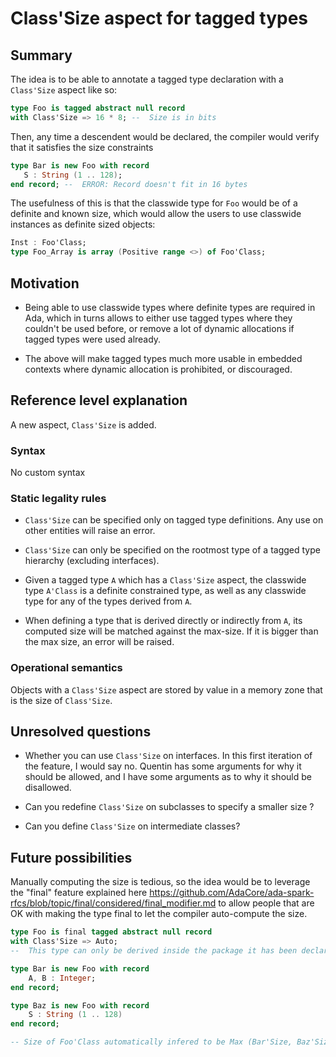 # Class'Size aspect for tagged types

## Summary

The idea is to be able to annotate a tagged type declaration with a `Class'Size`
aspect like so:

```ada
type Foo is tagged abstract null record
with Class'Size => 16 * 8; --  Size is in bits
```

Then, any time a descendent would be declared, the compiler would verify that
it satisfies the size constraints

```ada
type Bar is new Foo with record
   S : String (1 .. 128);
end record; --  ERROR: Record doesn't fit in 16 bytes
```

The usefulness of this is that the classwide type for `Foo` would be of a
definite and known size, which would allow the users to use classwide instances
as definite sized objects:

```ada
Inst : Foo'Class;
type Foo_Array is array (Positive range <>) of Foo'Class;
```

## Motivation

* Being able to use classwide types where definite types are required in Ada,
  which in turns allows to either use tagged types where they couldn't be used
  before, or remove a lot of dynamic allocations if tagged types were used
  already.

* The above will make tagged types much more usable in embedded contexts where
  dynamic allocation is prohibited, or discouraged.

## Reference level explanation

A new aspect, `Class'Size` is added.

### Syntax

No custom syntax

### Static legality rules

* `Class'Size` can be specified only on tagged type definitions. Any use on other
  entities will raise an error.

* `Class'Size` can only be specified on the rootmost type of a tagged type
  hierarchy (excluding interfaces).

* Given a tagged type `A` which has a `Class'Size` aspect, the classwide type
  `A'Class` is a definite constrained type, as well as any classwide type for
  any of the types derived from `A`.

* When defining a type that is derived directly or indirectly from `A`, its
  computed size will be matched against the max-size. If it is bigger than the
  max size, an error will be raised.

### Operational semantics

Objects with a `Class'Size` aspect are stored by value in a memory zone that is
the size of `Class'Size`.

## Unresolved questions

* Whether you can use `Class'Size` on interfaces. In this first iteration of the
  feature, I would say no. Quentin has some arguments for why it should be
  allowed, and I have some arguments as to why it should be disallowed.

* Can you redefine `Class'Size` on subclasses to specify a smaller size ?

* Can you define `Class'Size` on intermediate classes?

## Future possibilities

Manually computing the size is tedious, so the idea would be to leverage
the "final" feature explained here
https://github.com/AdaCore/ada-spark-rfcs/blob/topic/final/considered/final_modifier.md
to allow people that are OK with making the type final to let the compiler
auto-compute the size.

```ada
type Foo is final tagged abstract null record
with Class'Size => Auto;
--  This type can only be derived inside the package it has been declared in.

type Bar is new Foo with record
    A, B : Integer;
end record;

type Baz is new Foo with record
    S : String (1 .. 128)
end record;

-- Size of Foo'Class automatically infered to be Max (Bar'Size, Baz'Size, ...)
```
